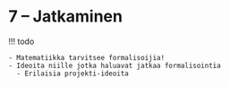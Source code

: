 # 7 – Jatkaminen


!!! todo

    - Matematiikka tarvitsee formalisoijia!
    - Ideoita niille jotka haluavat jatkaa formalisointia
      - Erilaisia projekti-ideoita
